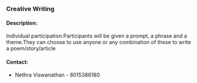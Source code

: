 ### Creative Writing

#### <!-- <i class="fas fa-edit"></i> --> Description:
  Individual participation.Participants will be given a prompt, a phrase and a theme.They can choose to use anyone or any combination of these to write a poem/story/article

#### <!-- <i class="fas fa-phone"></i> --> Contact:
  * Nethra Viswanathan - 8015386180
